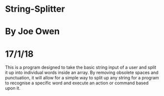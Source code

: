 # String-Splitter
# By Joe Owen
# 17/1/18

This is a program designed to take the basic string input of a user and split it up into individual words inside an array. By removing obsolete spaces and punctuation, it will allow for a simple way to split up any string for a program to recognise a specific word and execute an action or command based upon it.
